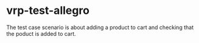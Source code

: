 # vrp-test-allegro


The test case scenario is about adding a product to cart and checking that the poduct is added to cart.
